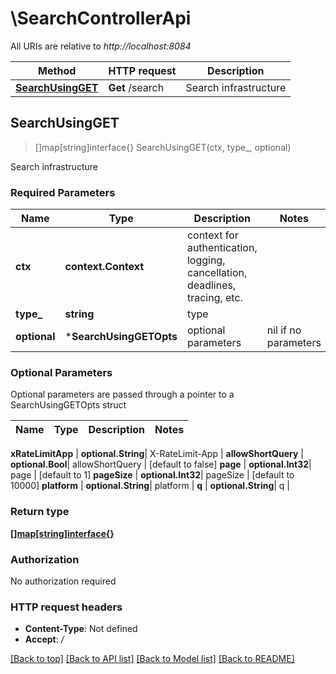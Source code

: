 # \SearchControllerApi

All URIs are relative to *http://localhost:8084*

Method | HTTP request | Description
------------- | ------------- | -------------
[**SearchUsingGET**](SearchControllerApi.md#SearchUsingGET) | **Get** /search | Search infrastructure



## SearchUsingGET

> []map[string]interface{} SearchUsingGET(ctx, type_, optional)

Search infrastructure

### Required Parameters


Name | Type | Description  | Notes
------------- | ------------- | ------------- | -------------
**ctx** | **context.Context** | context for authentication, logging, cancellation, deadlines, tracing, etc.
**type_** | **string**| type | 
 **optional** | ***SearchUsingGETOpts** | optional parameters | nil if no parameters

### Optional Parameters

Optional parameters are passed through a pointer to a SearchUsingGETOpts struct


Name | Type | Description  | Notes
------------- | ------------- | ------------- | -------------

 **xRateLimitApp** | **optional.String**| X-RateLimit-App | 
 **allowShortQuery** | **optional.Bool**| allowShortQuery | [default to false]
 **page** | **optional.Int32**| page | [default to 1]
 **pageSize** | **optional.Int32**| pageSize | [default to 10000]
 **platform** | **optional.String**| platform | 
 **q** | **optional.String**| q | 

### Return type

[**[]map[string]interface{}**](map[string]interface{}.md)

### Authorization

No authorization required

### HTTP request headers

- **Content-Type**: Not defined
- **Accept**: */*

[[Back to top]](#) [[Back to API list]](../README.md#documentation-for-api-endpoints)
[[Back to Model list]](../README.md#documentation-for-models)
[[Back to README]](../README.md)

